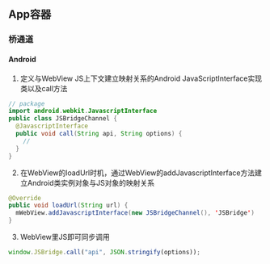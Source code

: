 ## App容器



### 桥通道

#### Android

1. 定义与WebView JS上下文建立映射关系的Android JavaScriptInterface实现类以及call方法

```java
// package
import android.webkit.JavascriptInterface
public class JSBridgeChannel {
  @JavascriptInterface
  public void call(String api, String options) {
    //
  }
}
```

2. 在WebView的loadUrl时机，通过WebView的addJavascriptInterface方法建立Android类实例对象与JS对象的映射关系

```java
@Override
public void loadUrl(String url) {
  mWebView.addJavascriptInterface(new JSBridgeChannel(), 'JSBridge')
}
```

3. WebView里JS即可同步调用

```javascript
window.JSBridge.call("api", JSON.stringify(options));
```

